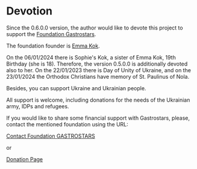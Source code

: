  Devotion
 ========

Since the 0.6.0.0 version, the author would like to devote this project to support the [Foundation Gastrostars](https://gastrostars.nl).

The foundation founder is [Emma Kok](https://www.emmakok.nl).

On the 06/01/2024 there is Sophie's Kok, a sister of Emma Kok, 19th Birthday (she is 18). Therefore, the version 0.5.0.0 is additionally devoted also to her. On the 22/01/2023 there is Day of Unity of Ukraine, and on the 23/01/2024 the Orthodox Christians have memory of St. Paulinus of Nola.

Besides, you can support Ukraine and Ukrainian people. 

All support is welcome, including donations for the needs of the Ukrainian army, IDPs and refugees.

If you would like to share some financial support with Gastrostars, please, contact the mentioned foundation
using the URL:

[Contact Foundation GASTROSTARS](https://gastrostars.nl/hou-mij-op-de-hoogte)

or 

[Donation Page](https://gastrostars.nl/doneren)

